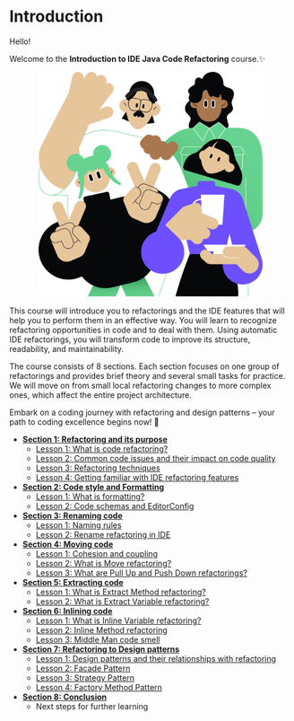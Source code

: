 # Introduction

Hello!

Welcome to the **Introduction to IDE Java Code Refactoring** course.✨

<p align="center">
    <img src="../../../common/src/main/resources/images/Introduction/Introduction/introduction_intro.png" alt="Introduction" width="400"/>
</p>

This course will introduce you to refactorings and the IDE features that will help you to perform them in an effective way.
You will learn to recognize refactoring opportunities in code and to deal with them.
Using automatic IDE refactorings, you will transform code to improve its structure, readability, and maintainability.

The course consists of 8 sections. Each section focuses on one group of refactorings and
provides brief theory and several small tasks for practice.
We will move on from small local refactoring changes to more complex ones, which affect the entire project architecture.

Embark on a coding journey with refactoring and design patterns – your path to coding excellence begins now! 🚀

<div class="hint" title="Course Plan"> 

- **[Section 1: Refactoring and its purpose](course://RefactoringAndItsPurpose)**
    - [Lesson 1: What is code refactoring?](course://RefactoringAndItsPurpose/WhatIsCodeRefactoring)
    - [Lesson 2: Common code issues and their impact on code quality](course://RefactoringAndItsPurpose/CommonCodeIssuesAndTheirImpactOnCodeQuality)
    - [Lesson 3: Refactoring techniques](course://RefactoringAndItsPurpose/RefactoringTechniques)
    - [Lesson 4: Getting familiar with IDE refactoring features](course://RefactoringAndItsPurpose/GettingFamiliarWithIDERefactoringFeatures)
- **[Section 2: Code style and Formatting](course://CodeStyleAndFormatting)**
    - [Lesson 1: What is formatting?](course://CodeStyleAndFormatting/WhatIsFormatting)
    - [Lesson 2: Code schemas and EditorConfig](course://CodeStyleAndFormatting/CodeSchemasAndEditorConfig)
- **[Section 3: Renaming code](course://RenamingCode)**
    - [Lesson 1: Naming rules](course://RenamingCode/NamingRules)
    - [Lesson 2: Rename refactoring in IDE](course://RenamingCode/RenameRefactoringInIDE)
- **[Section 4: Moving code](course://MovingCode)**
    - [Lesson 1: Cohesion and coupling](course://MovingCode/CohesionAndCoupling)
    - [Lesson 2: What is Move refactoring?](course://MovingCode/WhatIsMoveMethodRefactoring)
    - [Lesson 3: What are Pull Up and Push Down refactorings?](course://MovingCode/WhatArePullUpAndPushDownRefactorings)
- **[Section 5: Extracting code](course://ExtractingCode)**
    - [Lesson 1: What is Extract Method refactoring?](course://ExtractingCode/WhatIsExtractMethodRefactoring)
    - [Lesson 2: What is Extract Variable refactoring?](course://ExtractingCode/WhatIsExtractVariableRefactoring)
- **[Section 6: Inlining code](course://InliningCode)**
    - [Lesson 1: What is Inline Variable refactoring?](course://InliningCode/WhatIsInlineVariableRefactoring)
    - [Lesson 2: Inline Method refactoring](course://InliningCode/InlineMethodRefactoring)
    - [Lesson 3: Middle Man code smell](course://InliningCode/MiddleManCodeSmell)
- **[Section 7: Refactoring to Design patterns](course://RefactoringToDesignPatterns)**
    - [Lesson 1: Design patterns and their relationships with refactoring](course://RefactoringToDesignPatterns/DesignPatternsAndTheirRelationshipsWithRefactoring)
    - [Lesson 2: Facade Pattern](course://RefactoringToDesignPatterns/FacadePatternTheory)
    - [Lesson 3: Strategy Pattern](course://RefactoringToDesignPatterns/StrategyPatternTheory)
    - [Lesson 4: Factory Method Pattern](course://RefactoringToDesignPatterns/FactoryMethodPatternTheory)
- **[Section 8: Conclusion](course://Conclusion)**
    - Next steps for further learning
</div>

